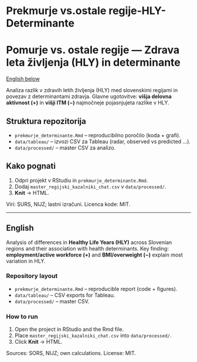 # Prekmurje vs.ostale regije-HLY-Determinante

# Pomurje vs. ostale regije — Zdrava leta življenja (HLY) in determinante
[English below](#english)

Analiza razlik v zdravih letih življenja (HLY) med slovenskimi regijami in povezav z determinantami zdravja.
Glavne ugotovitve: **višja delovna aktivnost (+)** in **višji ITM (−)** najmočneje pojasnjujeta razlike v HLY.

## Struktura repozitorija
- `prekmurje_determinante.Rmd` – reproducibilno poročilo (koda + grafi).
- `data/tableau/` – izvozi CSV za Tableau (radar, observed vs predicted …).
- `data/processed/` –  master CSV za analizo.

## Kako pognati
1. Odpri projekt v RStudiu in `prekmurje_determinante.Rmd`.
2. Dodaj `master_regijski_kazalniki_chat.csv` v `data/processed/`.
3. **Knit** → HTML.

Viri: SURS, NIJZ; lastni izračuni. Licenca kode: MIT.

---

## English

Analysis of differences in **Healthy Life Years (HLY)** across Slovenian regions and their association with health determinants.
Key finding: **employment/active workforce (+)** and **BMI/overweight (−)** explain most variation in HLY.

### Repository layout
- `prekmurje_determinante.Rmd` – reproducible report (code + figures).
- `data/tableau/` – CSV exports for Tableau.
- `data/processed/` –  master CSV.

### How to run
1. Open the project in RStudio and the Rmd file.
2. Place `master_regijski_kazalniki_chat.csv` into `data/processed/`.
3. Click **Knit** → HTML.

Sources: SORS, NIJZ; own calculations. License: MIT.
